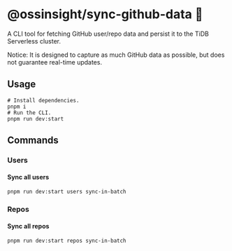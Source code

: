 # @ossinsight/sync-github-data 🚧

A CLI tool for fetching GitHub user/repo data and persist it to the TiDB Serverless cluster.

Notice: It is designed to capture as much GitHub data as possible, but does not guarantee real-time updates.

## Usage

```shell
# Install dependencies.
pnpm i
# Run the CLI.
pnpm run dev:start
```

## Commands

### Users

#### Sync all users

```shell
pnpm run dev:start users sync-in-batch
```

### Repos

#### Sync all repos

```shell
pnpm run dev:start repos sync-in-batch
```